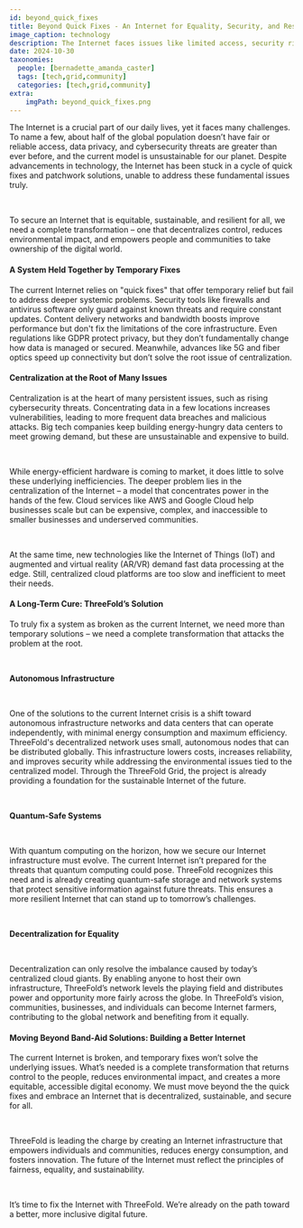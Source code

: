 ```yaml
---
id: beyond_quick_fixes
title: Beyond Quick Fixes - An Internet for Equality, Security, and Resilience
image_caption: technology
description: The Internet faces issues like limited access, security risks, and high energy use. We need real change with decentralized, secure systems that empower communities and create a fairer digital world.
date: 2024-10-30
taxonomies:
  people: [bernadette_amanda_caster]
  tags: [tech,grid,community]
  categories: [tech,grid,community]
extra:
    imgPath: beyond_quick_fixes.png
---
```


The Internet is a crucial part of our daily lives, yet it faces many challenges. To name a few, about half of the global population doesn’t have fair or reliable access, data privacy, and cybersecurity threats are greater than ever before, and the current model is unsustainable for our planet. Despite advancements in technology, the Internet has been stuck in a cycle of quick fixes and patchwork solutions, unable to address these fundamental issues truly.

<br/>

To secure an Internet that is equitable, sustainable, and resilient for all, we need a complete transformation – one that decentralizes control, reduces environmental impact, and empowers people and communities to take ownership of the digital world.

#### A System Held Together by Temporary Fixes
The current Internet relies on "quick fixes" that offer temporary relief but fail to address deeper systemic problems. Security tools like firewalls and antivirus software only guard against known threats and require constant updates. Content delivery networks and bandwidth boosts improve performance but don't fix the limitations of the core infrastructure. Even regulations like GDPR protect privacy, but they don’t fundamentally change how data is managed or secured. Meanwhile, advances like 5G and fiber optics speed up connectivity but don’t solve the root issue of centralization.

#### Centralization at the Root of Many Issues
Centralization is at the heart of many persistent issues, such as rising cybersecurity threats. Concentrating data in a few locations increases vulnerabilities, leading to more frequent data breaches and malicious attacks. Big tech companies keep building energy-hungry data centers to meet growing demand, but these are unsustainable and expensive to build.

<br/>

While energy-efficient hardware is coming to market, it does little to solve these underlying inefficiencies. The deeper problem lies in the centralization of the Internet – a model that concentrates power in the hands of the few. Cloud services like AWS and Google Cloud help businesses scale but can be expensive, complex, and inaccessible to smaller businesses and underserved communities.

<br/>

At the same time, new technologies like the Internet of Things (IoT) and augmented and virtual reality (AR/VR) demand fast data processing at the edge. Still, centralized cloud platforms are too slow and inefficient to meet their needs.

#### A Long-Term Cure: ThreeFold’s Solution
To truly fix a system as broken as the current Internet, we need more than temporary solutions – we need a complete transformation that attacks the problem at the root.

<br/>

**Autonomous Infrastructure**

<br/>

One of the solutions to the current Internet crisis is a shift toward autonomous infrastructure networks and data centers that can operate independently, with minimal energy consumption and maximum efficiency. ThreeFold's decentralized network uses small, autonomous nodes that can be distributed globally. This infrastructure lowers costs, increases reliability, and improves security while addressing the environmental issues tied to the centralized model. Through the ThreeFold Grid, the project is already providing a foundation for the sustainable Internet of the future.

<br/>

**Quantum-Safe Systems**

<br/>

With quantum computing on the horizon, how we secure our Internet infrastructure must evolve. The current Internet isn’t prepared for the threats that quantum computing could pose. ThreeFold recognizes this need and is already creating quantum-safe storage and network systems that protect sensitive information against future threats. This ensures a more resilient Internet that can stand up to tomorrow’s challenges.

<br/>

**Decentralization for Equality**

<br/>

Decentralization can only resolve the imbalance caused by today’s centralized cloud giants. By enabling anyone to host their own infrastructure, ThreeFold’s network levels the playing field and distributes power and opportunity more fairly across the globe. In ThreeFold’s vision, communities, businesses, and individuals can become Internet farmers, contributing to the global network and benefiting from it equally.
#### Moving Beyond Band-Aid Solutions: Building a Better Internet
The current Internet is broken, and temporary fixes won’t solve the underlying issues. What’s needed is a complete transformation that returns control to the people, reduces environmental impact, and creates a more equitable, accessible digital economy. We must move beyond the the quick fixes and embrace an Internet that is decentralized, sustainable, and secure for all.

<br/>

ThreeFold is leading the charge by creating an Internet infrastructure that empowers individuals and communities, reduces energy consumption, and fosters innovation. The future of the Internet must reflect the principles of fairness, equality, and sustainability.

<br/>

It’s time to fix the Internet with ThreeFold. We’re already on the path toward a better, more inclusive digital future.

